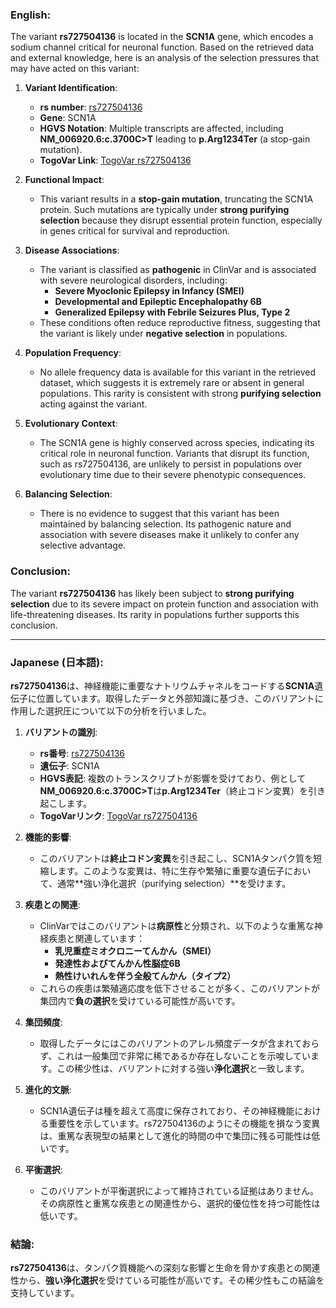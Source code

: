 ### English:
The variant **rs727504136** is located in the **SCN1A** gene, which encodes a sodium channel critical for neuronal function. Based on the retrieved data and external knowledge, here is an analysis of the selection pressures that may have acted on this variant:

1. **Variant Identification**:
   - **rs number**: [rs727504136](https://identifiers.org/dbsnp/rs727504136)
   - **Gene**: SCN1A
   - **HGVS Notation**: Multiple transcripts are affected, including **NM_006920.6:c.3700C>T** leading to **p.Arg1234Ter** (a stop-gain mutation).
   - **TogoVar Link**: [TogoVar rs727504136](https://togovar.org/variant/2-166012255-G-A)

2. **Functional Impact**:
   - This variant results in a **stop-gain mutation**, truncating the SCN1A protein. Such mutations are typically under **strong purifying selection** because they disrupt essential protein function, especially in genes critical for survival and reproduction.

3. **Disease Associations**:
   - The variant is classified as **pathogenic** in ClinVar and is associated with severe neurological disorders, including:
     - **Severe Myoclonic Epilepsy in Infancy (SMEI)**
     - **Developmental and Epileptic Encephalopathy 6B**
     - **Generalized Epilepsy with Febrile Seizures Plus, Type 2**
   - These conditions often reduce reproductive fitness, suggesting that the variant is likely under **negative selection** in populations.

4. **Population Frequency**:
   - No allele frequency data is available for this variant in the retrieved dataset, which suggests it is extremely rare or absent in general populations. This rarity is consistent with strong **purifying selection** acting against the variant.

5. **Evolutionary Context**:
   - The SCN1A gene is highly conserved across species, indicating its critical role in neuronal function. Variants that disrupt its function, such as rs727504136, are unlikely to persist in populations over evolutionary time due to their severe phenotypic consequences.

6. **Balancing Selection**:
   - There is no evidence to suggest that this variant has been maintained by balancing selection. Its pathogenic nature and association with severe diseases make it unlikely to confer any selective advantage.

### Conclusion:
The variant **rs727504136** has likely been subject to **strong purifying selection** due to its severe impact on protein function and association with life-threatening diseases. Its rarity in populations further supports this conclusion.

---

### Japanese (日本語):
**rs727504136**は、神経機能に重要なナトリウムチャネルをコードする**SCN1A**遺伝子に位置しています。取得したデータと外部知識に基づき、このバリアントに作用した選択圧について以下の分析を行いました。

1. **バリアントの識別**:
   - **rs番号**: [rs727504136](https://identifiers.org/dbsnp/rs727504136)
   - **遺伝子**: SCN1A
   - **HGVS表記**: 複数のトランスクリプトが影響を受けており、例として**NM_006920.6:c.3700C>T**は**p.Arg1234Ter**（終止コドン変異）を引き起こします。
   - **TogoVarリンク**: [TogoVar rs727504136](https://togovar.org/variant/2-166012255-G-A)

2. **機能的影響**:
   - このバリアントは**終止コドン変異**を引き起こし、SCN1Aタンパク質を短縮します。このような変異は、特に生存や繁殖に重要な遺伝子において、通常**強い浄化選択（purifying selection）**を受けます。

3. **疾患との関連**:
   - ClinVarではこのバリアントは**病原性**と分類され、以下のような重篤な神経疾患と関連しています：
     - **乳児重症ミオクロニーてんかん（SMEI）**
     - **発達性およびてんかん性脳症6B**
     - **熱性けいれんを伴う全般てんかん（タイプ2）**
   - これらの疾患は繁殖適応度を低下させることが多く、このバリアントが集団内で**負の選択**を受けている可能性が高いです。

4. **集団頻度**:
   - 取得したデータにはこのバリアントのアレル頻度データが含まれておらず、これは一般集団で非常に稀であるか存在しないことを示唆しています。この稀少性は、バリアントに対する強い**浄化選択**と一致します。

5. **進化的文脈**:
   - SCN1A遺伝子は種を超えて高度に保存されており、その神経機能における重要性を示しています。rs727504136のようにその機能を損なう変異は、重篤な表現型の結果として進化的時間の中で集団に残る可能性は低いです。

6. **平衡選択**:
   - このバリアントが平衡選択によって維持されている証拠はありません。その病原性と重篤な疾患との関連性から、選択的優位性を持つ可能性は低いです。

### 結論:
**rs727504136**は、タンパク質機能への深刻な影響と生命を脅かす疾患との関連性から、**強い浄化選択**を受けている可能性が高いです。その稀少性もこの結論を支持しています。